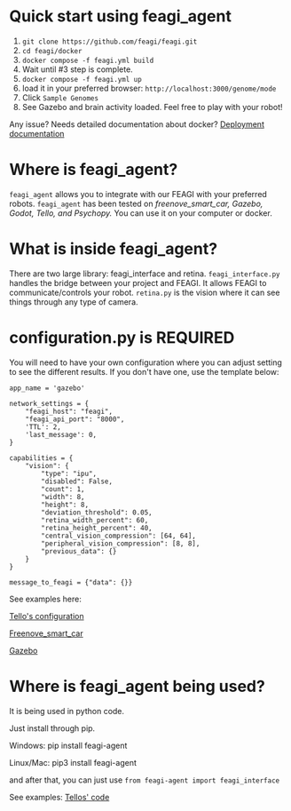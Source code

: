 # Quick start using feagi_agent
1) `git clone https://github.com/feagi/feagi.git`
2) `cd feagi/docker`
3) `docker compose -f feagi.yml build`
4) Wait until #3 step is complete.
5) `docker compose -f feagi.yml up`
6) load it in your preferred browser: `http://localhost:3000/genome/mode`
7) Click `Sample Genomes`
8) See Gazebo and brain activity loaded. Feel free to play with your robot!

Any issue? Needs detailed documentation about docker? [Deployment documentation](https://github.com/feagi/feagi/wiki/Deployment)


# Where is feagi_agent? 
`feagi_agent` allows you to integrate with our FEAGI with your preferred robots. 
`feagi_agent` has been tested on <i>freenove_smart_car, Gazebo, Godot, Tello, and Psychopy.</i> 
You can use it on your computer or docker.

# What is inside feagi_agent?
There are two large library: feagi_interface and retina. `feagi_interface.py` handles the bridge between your project and FEAGI. It allows FEAGI to communicate/controls your robot.
`retina.py` is the vision where it can see things through any type of camera. 

# configuration.py is REQUIRED
You will need to have your own configuration where you can adjust setting to see the different results. If you don't have one, use the template below:
```
app_name = 'gazebo'

network_settings = {
    "feagi_host": "feagi",
    "feagi_api_port": "8000",
    'TTL': 2,
    'last_message': 0,
}

capabilities = {
    "vision": {
        "type": "ipu",
        "disabled": False,
        "count": 1,
        "width": 8,
        "height": 8,
        "deviation_threshold": 0.05,
        "retina_width_percent": 60,
        "retina_height_percent": 40,
        "central_vision_compression": [64, 64],
        "peripheral_vision_compression": [8, 8],
        "previous_data": {}
    }
}

message_to_feagi = {"data": {}}
```


See examples here:

[Tello's configuration](https://github.com/feagi/feagi/tree/feature-refactor-vision/third_party/physical_robots/tello)

[Freenove_smart_car](https://github.com/feagi/feagi/tree/feature-refactor-vision/third_party/physical_robots/freenove/smart_car)

[Gazebo](https://github.com/feagi/feagi/tree/feature-refactor-vision/third_party/gazebo/simulation/src)

# Where is feagi_agent being used?
It is being used in python code.

Just install through pip.

Windows:
pip install feagi-agent

Linux/Mac:
pip3 install feagi-agent

and after that, you can just use `from feagi-agent import feagi_interface`

See examples:
[Tellos' code](https://github.com/feagi/feagi/blob/feature-refactor-vision/third_party/physical_robots/tello/tello.py#L6)